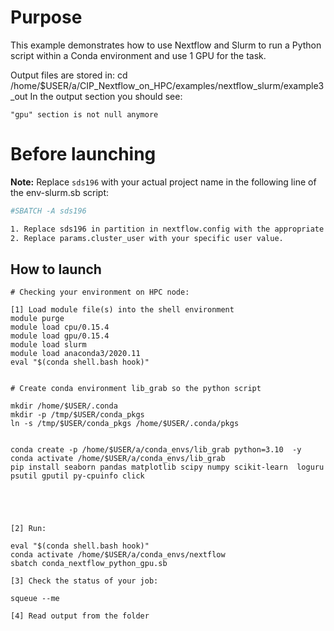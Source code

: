 # Purpose

This example demonstrates how to use Nextflow and Slurm to run a Python script within a Conda environment and use 1 GPU for the task.

Output files are stored in:  cd /home/$USER/a/CIP_Nextflow_on_HPC/examples/nextflow_slurm/example3_out
In the output section you should see:

```
"gpu" section is not null anymore
```


# Before launching


**Note:** Replace `sds196` with your actual project name in the following line of the env-slurm.sb script:
```bash
#SBATCH -A sds196

1. Replace sds196 in partition in nextflow.config with the appropriate value for your  access configuration.
2. Replace params.cluster_user with your specific user value.

```

## How to launch 

```
# Checking your environment on HPC node:

[1] Load module file(s) into the shell environment
module purge
module load cpu/0.15.4
module load gpu/0.15.4
module load slurm
module load anaconda3/2020.11
eval "$(conda shell.bash hook)"


# Create conda environment lib_grab so the python script

mkdir /home/$USER/.conda
mkdir -p /tmp/$USER/conda_pkgs
ln -s /tmp/$USER/conda_pkgs /home/$USER/.conda/pkgs


conda create -p /home/$USER/a/conda_envs/lib_grab python=3.10  -y 
conda activate /home/$USER/a/conda_envs/lib_grab
pip install seaborn pandas matplotlib scipy numpy scikit-learn  loguru psutil gputil py-cpuinfo click





[2] Run:

eval "$(conda shell.bash hook)"
conda activate /home/$USER/a/conda_envs/nextflow
sbatch conda_nextflow_python_gpu.sb

[3] Check the status of your job:

squeue --me

[4] Read output from the folder


```
